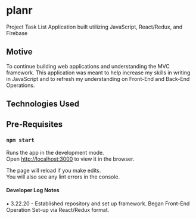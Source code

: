 # planr

Project Task List Application built utilizing JavaScript, React/Redux, and Firebase

## Motive

To continue building web applications and understanding the MVC framework. This application was meant to help increase my skills in writing in JavaScript and to refresh my understanding on Front-End and Back-End Operations.

## Technologies Used

## Pre-Requisites

### `npm start`

Runs the app in the development mode.<br />
Open [http://localhost:3000](http://localhost:3000) to view it in the browser.

The page will reload if you make edits.<br />
You will also see any lint errors in the console.

#### Developer Log Notes

:black_small_square: 3.22.20 - Established repository and set up framework. Began Front-End Operation Set-up via React/Redux format.